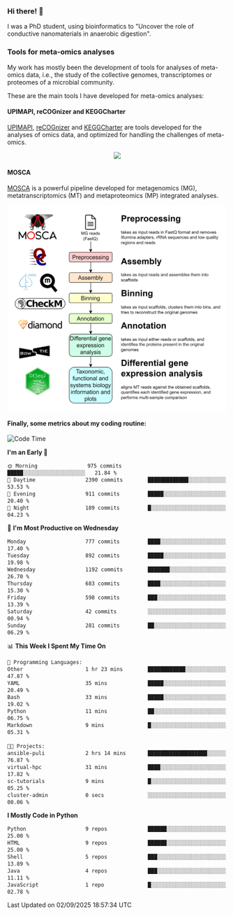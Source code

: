 ### Hi there! 👋

I was a PhD student, using bioinformatics to "Uncover the role of conductive nanomaterials in anaerobic digestion".

### Tools for meta-omics analyses

My work has mostly been the development of tools for analyses of meta-omics data, i.e., the study of the collective genomes, transcriptomes or proteomes of a microbial community.

These are the main tools I have developed for meta-omics analyses:

#### UPIMAPI, reCOGnizer and KEGGCharter

[UPIMAPI](https://github.com/iquasere/UPIMAPI), [reCOGnizer](https://github.com/iquasere/reCOGnizer) and [KEGGCharter](https://github.com/iquasere/KEGGCharter) are tools developed for the analyses of omics data, and optimized for handling the challenges of meta-omics.

<p align="center">
    <img src="assets/annotation_paper.png">
</p>

#### MOSCA

[MOSCA](https://github.com/iquasere/MOSCA) is a powerful pipeline developed for metagenomics (MG), metatranscriptomics (MT) and metaproteomics (MP) integrated analyses.

<p align="center">
    <img src="assets/mosca_workflow.png" align="center" width="700">
</p>


#### Finally, some metrics about my coding routine:

<!--START_SECTION:waka-->
![Code Time](http://img.shields.io/badge/Code%20Time-1%2C018%20hrs%2032%20mins-blue)

**I'm an Early 🐤** 

```text
🌞 Morning                975 commits         █████░░░░░░░░░░░░░░░░░░░░   21.84 % 
🌆 Daytime                2390 commits        █████████████░░░░░░░░░░░░   53.53 % 
🌃 Evening                911 commits         █████░░░░░░░░░░░░░░░░░░░░   20.40 % 
🌙 Night                  189 commits         █░░░░░░░░░░░░░░░░░░░░░░░░   04.23 % 
```
📅 **I'm Most Productive on Wednesday** 

```text
Monday                   777 commits         ████░░░░░░░░░░░░░░░░░░░░░   17.40 % 
Tuesday                  892 commits         █████░░░░░░░░░░░░░░░░░░░░   19.98 % 
Wednesday                1192 commits        ███████░░░░░░░░░░░░░░░░░░   26.70 % 
Thursday                 683 commits         ████░░░░░░░░░░░░░░░░░░░░░   15.30 % 
Friday                   598 commits         ███░░░░░░░░░░░░░░░░░░░░░░   13.39 % 
Saturday                 42 commits          ░░░░░░░░░░░░░░░░░░░░░░░░░   00.94 % 
Sunday                   281 commits         ██░░░░░░░░░░░░░░░░░░░░░░░   06.29 % 
```


📊 **This Week I Spent My Time On** 

```text
💬 Programming Languages: 
Other                    1 hr 23 mins        ████████████░░░░░░░░░░░░░   47.87 % 
YAML                     35 mins             █████░░░░░░░░░░░░░░░░░░░░   20.49 % 
Bash                     33 mins             █████░░░░░░░░░░░░░░░░░░░░   19.02 % 
Python                   11 mins             ██░░░░░░░░░░░░░░░░░░░░░░░   06.75 % 
Markdown                 9 mins              █░░░░░░░░░░░░░░░░░░░░░░░░   05.31 % 

🐱‍💻 Projects: 
ansible-puli             2 hrs 14 mins       ███████████████████░░░░░░   76.87 % 
virtual-hpc              31 mins             ████░░░░░░░░░░░░░░░░░░░░░   17.82 % 
sc-tutorials             9 mins              █░░░░░░░░░░░░░░░░░░░░░░░░   05.25 % 
cluster-admin            0 secs              ░░░░░░░░░░░░░░░░░░░░░░░░░   00.06 % 
```

**I Mostly Code in Python** 

```text
Python                   9 repos             ██████░░░░░░░░░░░░░░░░░░░   25.00 % 
HTML                     9 repos             ██████░░░░░░░░░░░░░░░░░░░   25.00 % 
Shell                    5 repos             ███░░░░░░░░░░░░░░░░░░░░░░   13.89 % 
Java                     4 repos             ███░░░░░░░░░░░░░░░░░░░░░░   11.11 % 
JavaScript               1 repo              █░░░░░░░░░░░░░░░░░░░░░░░░   02.78 % 
```




 Last Updated on 02/09/2025 18:57:34 UTC
<!--END_SECTION:waka-->
